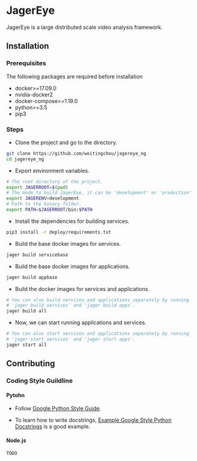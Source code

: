 # JagerEye

JagerEye is a large distributed scale video analysis framework.

## Installation

### Prerequisites

The following packages are required before installation
- docker>=17.09.0
- nvidia-docker2
- docker-compose>=1.19.0
- python>=3.5
- pip3

### Steps

* Clone the project and go to the directory.
```bash
git clone https://github.com/weitingchou/jagereye_ng
cd jagereye_ng
```

* Export environment variables.
```bash
# The root directory of the project.
export JAGERROOT=$(pwd)
# The mode to build JagerEye, it can be 'development' or 'production'
export JAGERENV=development
# Path to the binary folder.
export PATH=$JAGERROOT/bin:$PATH
```

* Install the dependencies for building services.
```bash
pip3 install -r deploy/requirements.txt
```

* Build the base docker images for services.
```bash
jager build servicebase
```

* Build the base docker images for applications.
```bash
jager build appbase
```

* Build the docker images for services and applications.
```bash
# You can also build services and applications separately by running
# 'jager build services' and 'jager build apps'.
jager build all
```

* Now, we can start running applications and services.
```bash
# You can also start services and applications separately by running
# 'jager start services' and 'jager start apps'.
jager start all
```

## Contributing

### Coding Style Guildline

#### Pytohn

* Follow [Google Python Style Guide](https://google.github.io/styleguide/pyguide.html).

* To learn how to write docstrings, [Example Google Style Python Docstrings](http://sphinxcontrib-napoleon.readthedocs.io/en/latest/example_google.html) is a good example.

#### Node.js

```bash
TODO
```
